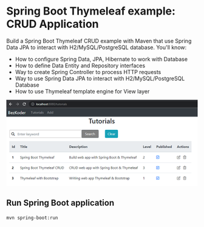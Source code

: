 # Spring Boot Thymeleaf example: CRUD Application

Build a Spring Boot Thymeleaf CRUD example with Maven that use Spring Data JPA to interact with H2/MySQL/PostgreSQL database. You'll know:
- How to configure Spring Data, JPA, Hibernate to work with Database
- How to define Data Entity and Repository interfaces
- Way to create Spring Controller to process HTTP requests
- Way to use Spring Data JPA to interact with H2/MySQL/PostgreSQL Database
- How to use Thymeleaf template engine for View layer

![spring-boot-thymeleaf-example](spring-boot-thymeleaf-example.png)


## Run Spring Boot application
```
mvn spring-boot:run
```

